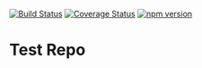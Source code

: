 [![Build Status](https://travis-ci.org/leon19/test-repo.svg?branch=master)](https://travis-ci.org/leon19/test-repo)
[![Coverage Status](https://coveralls.io/repos/github/leon19/test-repo/badge.svg?branch=feature%2Fcoveralls)](https://coveralls.io/github/leon19/test-repo?branch=feature%2Fcoveralls)
[![npm version](https://badge.fury.io/js/test-repo.svg)](https://www.npmjs.com/package/test-repo)

# Test Repo
